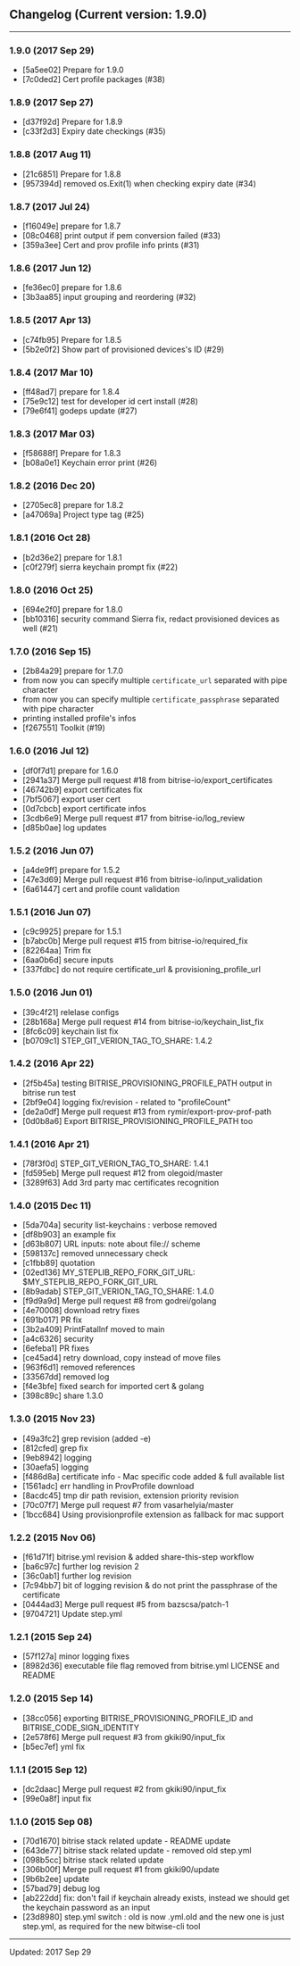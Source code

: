 ## Changelog (Current version: 1.9.0)

-----------------

### 1.9.0 (2017 Sep 29)

* [5a5ee02] Prepare for 1.9.0
* [7c0ded2] Cert profile packages (#38)

### 1.8.9 (2017 Sep 27)

* [d37f92d] Prepare for 1.8.9
* [c33f2d3] Expiry date checkings (#35)

### 1.8.8 (2017 Aug 11)

* [21c6851] Prepare for 1.8.8
* [957394d] removed os.Exit(1) when checking expiry date (#34)

### 1.8.7 (2017 Jul 24)

* [f16049e] prepare for 1.8.7
* [08c0468] print output if pem conversion failed (#33)
* [359a3ee] Cert and prov profile info prints (#31)

### 1.8.6 (2017 Jun 12)

* [fe36ec0] prepare for 1.8.6
* [3b3aa85] input grouping and reordering (#32)

### 1.8.5 (2017 Apr 13)

* [c74fb95] Prepare for 1.8.5
* [5b2e0f2] Show part of provisioned devices's ID (#29)

### 1.8.4 (2017 Mar 10)

* [ff48ad7] prepare for 1.8.4
* [75e9c12] test for developer id cert install (#28)
* [79e6f41] godeps update (#27)

### 1.8.3 (2017 Mar 03)

* [f58688f] Prepare for 1.8.3
* [b08a0e1] Keychain error print (#26)

### 1.8.2 (2016 Dec 20)

* [2705ec8] prepare for 1.8.2
* [a47069a] Project type tag (#25)

### 1.8.1 (2016 Oct 28)

* [b2d36e2] prepare for 1.8.1
* [c0f279f] sierra keychain prompt fix (#22)

### 1.8.0 (2016 Oct 25)

* [694e2f0] prepare for 1.8.0
* [bb10316] security command Sierra fix, redact provisioned devices as well (#21)

### 1.7.0 (2016 Sep 15)

* [2b84a29] prepare for 1.7.0
* from now you can specify multiple `certificate_url` separated with pipe character
* from now you can specify multiple `certificate_passphrase` separated with pipe character
* printing installed profile's infos 
* [f267551] Toolkit (#19)

### 1.6.0 (2016 Jul 12)

* [df0f7d1] prepare for 1.6.0
* [2941a37] Merge pull request #18 from bitrise-io/export_certificates
* [46742b9] export certificates fix
* [7bf5067] export user cert
* [0d7cbcb] export certificate infos
* [3cdb6e9] Merge pull request #17 from bitrise-io/log_review
* [d85b0ae] log updates

### 1.5.2 (2016 Jun 07)

* [a4de9ff] prepare for 1.5.2
* [47e3d69] Merge pull request #16 from bitrise-io/input_validation
* [6a61447] cert and profile count validation

### 1.5.1 (2016 Jun 07)

* [c9c9925] prepare for 1.5.1
* [b7abc0b] Merge pull request #15 from bitrise-io/required_fix
* [82264aa] Trim fix
* [6aa0b6d] secure inputs
* [337fdbc] do not require certificate_url & provisioning_profile_url

### 1.5.0 (2016 Jun 01)

* [39c4f21] relelase configs
* [28b168a] Merge pull request #14 from bitrise-io/keychain_list_fix
* [8fc6c09] keychain list fix
* [b0709c1] STEP_GIT_VERION_TAG_TO_SHARE: 1.4.2

### 1.4.2 (2016 Apr 22)

* [2f5b45a] testing BITRISE_PROVISIONING_PROFILE_PATH output in bitrise run test
* [2bf9e04] logging fix/revision - related to "profileCount"
* [de2a0df] Merge pull request #13 from rymir/export-prov-prof-path
* [0d0b8a6] Export BITRISE_PROVISIONING_PROFILE_PATH too

### 1.4.1 (2016 Apr 21)

* [78f3f0d] STEP_GIT_VERION_TAG_TO_SHARE: 1.4.1
* [fd595eb] Merge pull request #12 from olegoid/master
* [3289f63] Add 3rd party mac certificates recognition

### 1.4.0 (2015 Dec 11)

* [5da704a] security list-keychains : verbose removed
* [df8b903] an example fix
* [d63b807] URL inputs: note about file:// scheme
* [598137c] removed unnecessary check
* [c1fbb89] quotation
* [02ed136] MY_STEPLIB_REPO_FORK_GIT_URL: $MY_STEPLIB_REPO_FORK_GIT_URL
* [8b9adab] STEP_GIT_VERION_TAG_TO_SHARE: 1.4.0
* [f9d9a9d] Merge pull request #8 from godrei/golang
* [4e70008] download retry fixes
* [691b017] PR fix
* [3b2a409] PrintFatallnf moved to main
* [a4c6326] security
* [6efeba1] PR fixes
* [ce45ad4] retry download, copy instead of move files
* [963f6d1] removed references
* [33567dd] removed log
* [f4e3bfe] fixed search for imported cert & golang
* [398c89c] share 1.3.0

### 1.3.0 (2015 Nov 23)

* [49a3fc2] grep revision (added -e)
* [812cfed] grep fix
* [9eb8942] logging
* [30aefa5] logging
* [f486d8a] certificate info - Mac specific code added & full available list
* [1561adc] err handling in ProvProfile download
* [8acdc45] tmp dir path revision, extension priority revision
* [70c07f7] Merge pull request #7 from vasarhelyia/master
* [1bcc684] Using provisionprofile extension as fallback for mac support

### 1.2.2 (2015 Nov 06)

* [f61d71f] bitrise.yml revision & added share-this-step workflow
* [ba6c97c] further log revision 2
* [36c0ab1] further log revision
* [7c94bb7] bit of logging revision & do not print the passphrase of the certificate
* [0444ad3] Merge pull request #5 from bazscsa/patch-1
* [9704721] Update step.yml

### 1.2.1 (2015 Sep 24)

* [57f127a] minor logging fixes
* [8982d36] executable file flag removed from bitrise.yml LICENSE and README

### 1.2.0 (2015 Sep 14)

* [38cc056] exporting BITRISE_PROVISIONING_PROFILE_ID and BITRISE_CODE_SIGN_IDENTITY
* [2e578f6] Merge pull request #3 from gkiki90/input_fix
* [b5ec7ef] yml fix

### 1.1.1 (2015 Sep 12)

* [dc2daac] Merge pull request #2 from gkiki90/input_fix
* [99e0a8f] input fix

### 1.1.0 (2015 Sep 08)

* [70d1670] bitrise stack related update - README update
* [643de77] bitrise stack related update - removed old step.yml
* [098b5cc] bitrise stack related update
* [306b00f] Merge pull request #1 from gkiki90/update
* [9b6b2ee] update
* [57bad79] debug log
* [ab222dd] fix: don't fail if keychain already exists, instead we should get the keychain password as an input
* [23d8980] step.yml switch : old is now .yml.old and the new one is just step.yml, as required for the new bitwise-cli tool

-----------------

Updated: 2017 Sep 29